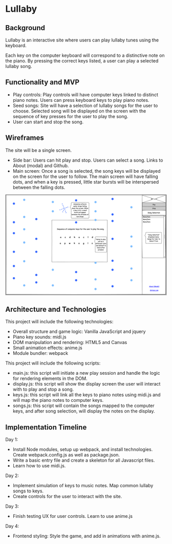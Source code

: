 # Lullaby

## Background
Lullaby is an interactive site where users can play lullaby tunes using
the keyboard.

Each key on the computer keyboard will correspond to a distinctive
note on the piano. By pressing the correct keys listed, a user can
play a selected lullaby song.


## Functionality and MVP
- Play controls: Play controls will have computer keys linked to distinct piano notes.
Users can press keyboard keys to play piano notes.
- Seed songs: Site will have a selection of lullaby songs for the user to choose.
Selected song will be displayed on the screen with the sequence of key
presses for the user to play the song.
- User can start and stop the song.


## Wireframes
The site will be a single screen.
- Side bar: Users can hit play and stop. Users can select a song. Links
to About (modal) and Github.
- Main screen: Once a song is selected, the song keys will be displayed
on the screen for the user to follow. The main screen will have falling
dots, and when a key is pressed, little star bursts will be interspersed
between the falling dots.

![lullaby-wireframe](./lullaby.png)


## Architecture and Technologies
This project will include the following technologies:
- Overall structure and game logic: Vanilla JavaScript and jquery
- Piano key sounds: midi.js
- DOM manipulation and rendering: HTML5 and Canvas
- Small animation effects: anime.js
- Module bundler: webpack

This project will include the following scripts:
- main.js: this script will initiate a new play session and handle the logic for rendering elements in the DOM.
- display.js: this script will show the display screen the user
will interact with to play and stop a song.
- keys.js: this script will link all the keys to piano notes using midi.js
and will map the piano notes to computer keys.
- songs.js: this script will contain the songs mapped to the computer keys,
and after song selection, will display the notes on the display.


## Implementation Timeline
Day 1:
- Install Node modules, setup up webpack, and install technologies. Create webpack.config.js as well as package.json.
- Write a basic entry file and create a skeleton for all Javascript files.
- Learn how to use midi.js.

Day 2:
- Implement simulation of keys to music notes. Map common lullaby songs to keys.
- Create controls for the user to interact with the site.

Day 3:
- Finish testing UX for user controls. Learn to use anime.js

Day 4:
- Frontend styling: Style the game, and add in animations with anime.js.
